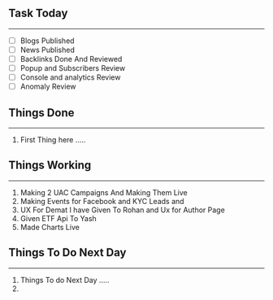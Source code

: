
## Task Today
---
- [ ] Blogs Published
- [ ] News Published
- [ ] Backlinks Done And Reviewed
- [ ] Popup and Subscribers Review
- [ ] Console and analytics Review 
- [ ] Anomaly Review

## Things Done 
---
1.  First Thing here .....

## Things Working
---
1. Making 2 UAC Campaigns And Making Them Live
2. Making Events for Facebook and KYC Leads and 
3. UX For Demat I have Given To Rohan and Ux for Author Page
4. Given ETF Api To Yash 
5. Made Charts Live

## Things To Do Next Day 
---
1.  Things To do Next Day .....
2. 




